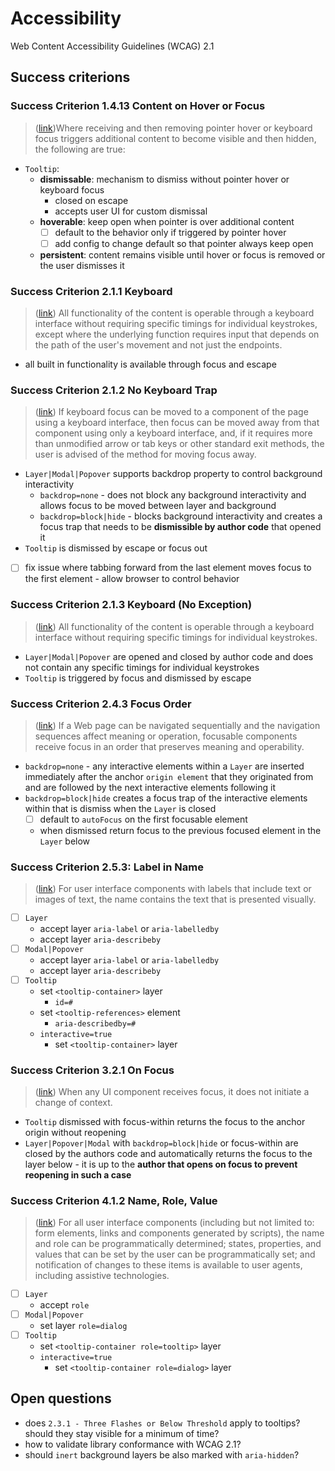 # Accessibility

Web Content Accessibility Guidelines (WCAG) 2.1

## Success criterions

### Success Criterion 1.4.13 Content on Hover or Focus

> ([link](https://www.w3.org/TR/WCAG21/#content-on-hover-or-focus))Where receiving and then removing pointer hover or keyboard focus triggers additional content to become visible and then hidden, the following are true:

-   `Tooltip`:
    -   **dismissable**: mechanism to dismiss without pointer hover or keyboard focus
        -   closed on escape
        -   accepts user UI for custom dismissal
    -   **hoverable**: keep open when pointer is over additional content
        -   [ ] default to the behavior only if triggered by pointer hover
        -   [ ] add config to change default so that pointer always keep open
    -   **persistent**: content remains visible until hover or focus is removed or the user dismisses it

### Success Criterion 2.1.1 Keyboard

> ([link](https://www.w3.org/TR/WCAG21/#keyboard)) All functionality of the content is operable through a keyboard interface without requiring specific timings for individual keystrokes, except where the underlying function requires input that depends on the path of the user's movement and not just the endpoints.

-   all built in functionality is available through focus and escape

### Success Criterion 2.1.2 No Keyboard Trap

> ([link](https://www.w3.org/TR/WCAG21/#no-keyboard-trap)) If keyboard focus can be moved to a component of the page using a keyboard interface, then focus can be moved away from that component using only a keyboard interface, and, if it requires more than unmodified arrow or tab keys or other standard exit methods, the user is advised of the method for moving focus away.

-   `Layer|Modal|Popover` supports backdrop property to control background interactivity
    -   `backdrop=none` - does not block any background interactivity and allows focus to be moved between layer and background
    -   `backdrop=block|hide` - blocks background interactivity and creates a focus trap that needs to be **dismissible by author code** that opened it
-   `Tooltip` is dismissed by escape or focus out
-   [ ] fix issue where tabbing forward from the last element moves focus to the first element - allow browser to control behavior

### Success Criterion 2.1.3 Keyboard (No Exception)

> ([link](https://www.w3.org/TR/WCAG21/#keyboard-no-exception)) All functionality of the content is operable through a keyboard interface without requiring specific timings for individual keystrokes.

-   `Layer|Modal|Popover` are opened and closed by author code and does not contain any specific timings for individual keystrokes
-   `Tooltip` is triggered by focus and dismissed by escape

### Success Criterion 2.4.3 Focus Order

> ([link](https://www.w3.org/TR/WCAG21/#focus-order)) If a Web page can be navigated sequentially and the navigation sequences affect meaning or operation, focusable components receive focus in an order that preserves meaning and operability.

-   `backdrop=none` - any interactive elements within a `Layer` are inserted immediately after the anchor `origin element` that they originated from and are followed by the next interactive elements following it
-   `backdrop=block|hide` creates a focus trap of the interactive elements within that is dismiss when the `Layer` is closed
    -   [ ] default to `autoFocus` on the first focusable element
    -   when dismissed return focus to the previous focused element in the `Layer` below

### Success Criterion 2.5.3: Label in Name

> ([link](https://www.w3.org/WAI/WCAG21/Understanding/label-in-name.html)) For user interface components with labels that include text or images of text, the name contains the text that is presented visually.

-   [ ] `Layer`
    -   accept layer `aria-label` or `aria-labelledby`
    -   accept layer `aria-describeby`
-   [ ] `Modal|Popover`
    -   accept layer `aria-label` or `aria-labelledby`
    -   accept layer `aria-describeby`
-   [ ] `Tooltip`
    -   set `<tooltip-container>` layer
        -   `id=#`
    -   set `<tooltip-references>` element
        -   `aria-describedby=#`
    -   `interactive=true`
        -   set `<tooltip-container>` layer

### Success Criterion 3.2.1 On Focus

> ([link](https://www.w3.org/TR/WCAG21/#on-focus)) When any UI component receives focus, it does not initiate a change of context.

-   `Tooltip` dismissed with focus-within returns the focus to the anchor origin without reopening
-   `Layer|Popover|Modal` with `backdrop=block|hide` or focus-within are closed by the authors code and automatically returns the focus to the layer below - it is up to the **author that opens on focus to prevent reopening in such a case**

### Success Criterion 4.1.2 Name, Role, Value

> ([link](https://www.w3.org/TR/WCAG22/#name-role-value)) For all user interface components (including but not limited to: form elements, links and components generated by scripts), the name and role can be programmatically determined; states, properties, and values that can be set by the user can be programmatically set; and notification of changes to these items is available to user agents, including assistive technologies.

-   [ ] `Layer`
    -   accept `role`
-   [ ] `Modal|Popover`
    -   set layer `role=dialog`
-   [ ] `Tooltip`
    -   set `<tooltip-container role=tooltip>` layer
    -   `interactive=true`
        -   set `<tooltip-container role=dialog>` layer

## Open questions

-   does `2.3.1 - Three Flashes or Below Threshold` apply to tooltips? should they stay visible for a minimum of time?
-   how to validate library conformance with WCAG 2.1?
-   should `inert` background layers be also marked with `aria-hidden`?
